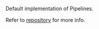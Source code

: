 ﻿Default implementation of Pipelines.

Refer to [repository](https://github.com/ExcellenceDevelopment/Excellence.Pipelines) for more info.